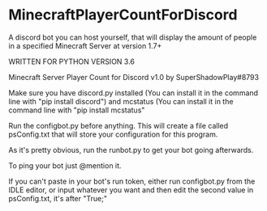 # MinecraftPlayerCountForDiscord
A discord bot you can host yourself, that will display the amount of people in a specified Minecraft Server at version 1.7+

WRITTEN FOR PYTHON VERSION 3.6

Minecraft Server Player Count for Discord v1.0 by SuperShadowPlay#8793

Make sure you have discord.py installed (You can install it in the command line with "pip install discord")
and mcstatus (You can install it in the command line with "pip install mcstatus"

Run the configbot.py before anything. This will create a file
called psConfig.txt that will store your configuration for this program.

As it's pretty obvious, run the runbot.py to get your bot going
afterwards.

To ping your bot just @mention it.

If you can't paste in your bot's run token, either
run configbot.py from the IDLE editor, or
input whatever you want and then edit the
second value in psConfig.txt, it's after "True;"

